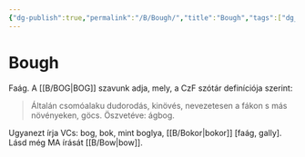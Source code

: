```yaml
---
{"dg-publish":true,"permalink":"/B/Bough/","title":"Bough","tags":["dg_uploaded"],"created":"2023-11-21T10:04","updated":"2023-11-21T10:04"}
---
```



# Bough

Faág. A [[B/BOG\|BOG]] szavunk adja, mely, a CzF szótár definíciója szerint:  
> Általán csomóalaku dudorodás, kinövés, nevezetesen a fákon s más növényeken, göcs. Öszvetéve: ágbog.  

Ugyanezt írja VCs: bog, bok, mint boglya, [[B/Bokor\|bokor]] \[faág, gally\].  
Lásd még MA írását [[B/Bow\|bow]].  